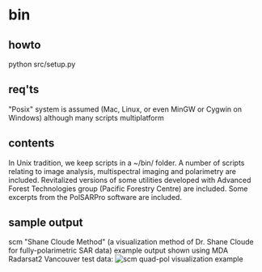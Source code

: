 # bin

## howto
python src/setup.py

## req'ts
"Posix" system is assumed (Mac, Linux, or even MinGW or Cygwin on Windows) although many scripts multiplatform

## contents
In Unix tradition, we keep scripts in a ~/bin/ folder.  A number of scripts relating to image analysis, multispectral imaging and polarimetry are included.  Revitalized versions of some utilities developed with Advanced Forest Technologies group (Pacific Forestry Centre) are included. Some excerpts from the PolSARPro software are included.

## sample output
scm "Shane Cloude Method" (a visualization method of Dr. Shane Cloude for fully-polarimetric SAR data) example output shown using MDA Radarsat2 Vancouver test data: 
![scm quad-pol visualization example](src/scm_test/scm_test.png)
